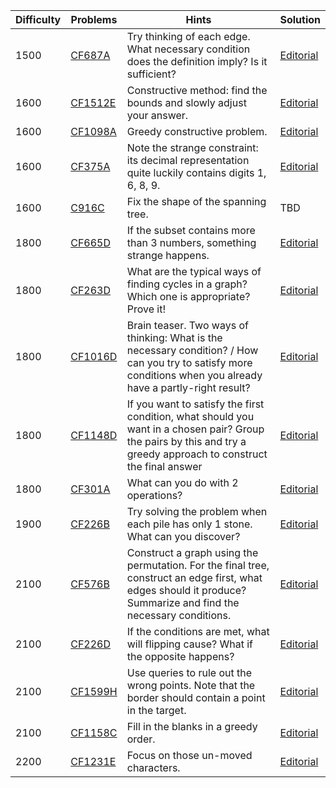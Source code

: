| Difficulty | Problems | Hints | Solution |
| -------- | -------- | -------- | -------- |
| 1500 | [CF687A](https://codeforces.com/problemset/problem/687/A) | Try thinking of each edge. What necessary condition does the definition imply? Is it sufficient? | [Editorial](https://github.com/Yawn-Sean/Daily_CF_Problems/blob/main/daily_problems/2024/03/0301/solution/cf687a.md) |
| 1600 | [CF1512E](https://codeforces.com/problemset/problem/1512/E) | Constructive method: find the bounds and slowly adjust your answer. | [Editorial](https://github.com/Yawn-Sean/Daily_CF_Problems/blob/main/daily_problems/2024/02/0227/solution/cf1512e.md) |
| 1600 | [CF1098A](https://codeforces.com/problemset/problem/1098/A) | Greedy constructive problem. | [Editorial](https://github.com/Yawn-Sean/Daily_CF_Problems/blob/main/daily_problems/2024/03/0312/solution/cf1098a.md) |
| 1600 | [CF375A](https://codeforces.com/problemset/problem/375/A) | Note the strange constraint: its decimal representation quite luckily contains digits 1, 6, 8, 9. | [Editorial](https://github.com/Yawn-Sean/Daily_CF_Problems/blob/main/daily_problems/2024/03/0320/solution/cf375a.md) |
| 1600 | [C916C](https://codeforces.com/problemset/problem/916/C) | Fix the shape of the spanning tree. | TBD |
| 1800 | [CF665D](https://codeforces.com/problemset/problem/665/D) | If the subset contains more than 3 numbers, something strange happens. | [Editorial](https://github.com/Yawn-Sean/Daily_CF_Problems/blob/main/daily_problems/2024/03/0316/solution/cf665d.md) |
| 1800 | [CF263D](https://codeforces.com/problemset/problem/263/D) | What are the typical ways of finding cycles in a graph? Which one is appropriate? Prove it! | [Editorial](https://github.com/Yawn-Sean/Daily_CF_Problems/blob/main/daily_problems/2024/03/0316/solution/cf263d.md) |
| 1800 | [CF1016D](https://codeforces.com/problemset/problem/1016/D) | Brain teaser. Two ways of thinking: What is the necessary condition? / How can you try to satisfy more conditions when you already have a partly-right result? | [Editorial](https://github.com/Yawn-Sean/Daily_CF_Problems/blob/main/daily_problems/2024/04/0401/solution/cf1016d.md) |
| 1800 | [CF1148D](https://codeforces.com/problemset/problem/1148/D) | If you want to satisfy the first condition, what should you want in a chosen pair? Group the pairs by this and try a greedy approach to construct the final answer | [Editorial](https://github.com/Yawn-Sean/Daily_CF_Problems/blob/main/daily_problems/2024/04/0402/solution/cf1148d.md) |
| 1800 | [CF301A](https://codeforces.com/problemset/problem/301/A) | What can you do with $2$ operations? | [Editorial](https://github.com/Yawn-Sean/Daily_CF_Problems/blob/main/daily_problems/2024/04/0409/solution/cf301a.md) |
| 1900 | [CF226B](https://codeforces.com/problemset/problem/226/B) | Try solving the problem when each pile has only $1$ stone. What can you discover? | [Editorial](https://github.com/Yawn-Sean/Daily_CF_Problems/blob/main/daily_problems/2024/04/0408/solution/cf226b.md) |
| 2100 | [CF576B](https://codeforces.com/problemset/problem/576/B) | Construct a graph using the permutation. For the final tree, construct an edge first, what edges should it produce? Summarize and find the necessary conditions. | [Editorial](https://github.com/Yawn-Sean/Daily_CF_Problems/blob/main/daily_problems/2024/03/0311/solution/cf576b.md) |
| 2100 | [CF226D](https://codeforces.com/problemset/problem/226/D) | If the conditions are met, what will flipping cause? What if the opposite happens? | [Editorial](https://github.com/Yawn-Sean/Daily_CF_Problems/blob/main/daily_problems/2024/03/0312/solution/cf226d.md) |
| 2100 | [CF1599H](https://codeforces.com/problemset/problem/1599/H) | Use queries to rule out the wrong points. Note that the border should contain a point in the target. | [Editorial](https://github.com/Yawn-Sean/Daily_CF_Problems/blob/main/daily_problems/2024/03/0314/solution/cf1599h.md) |
| 2100 | [CF1158C](https://codeforces.com/problemset/problem/1158/C) | Fill in the blanks in a greedy order. | [Editorial](https://github.com/Yawn-Sean/Daily_CF_Problems/blob/main/daily_problems/2024/04/0405/solution/cf1158c.md) |
| 2200 | [CF1231E](https://codeforces.com/problemset/problem/1231/E) | Focus on those un-moved characters. | [Editorial](https://github.com/Yawn-Sean/Daily_CF_Problems/blob/main/daily_problems/2024/03/0309/solution/cf1231e.md) |
